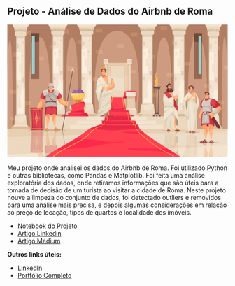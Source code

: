 ## Projeto - Análise de Dados do Airbnb de Roma

<p align="center">
  <img src="1912.i126.036.ancient rome.jpg" >
</p>

Meu projeto onde analisei os dados do Airbnb de Roma. Foi utilizado Python e outras bibliotecas, como Pandas e Matplotlib.
Foi feita uma análise exploratória dos dados, onde retiramos informações que são úteis para a tomada de decisão de um turista ao visitar a cidade de Roma.
Neste projeto houve a limpeza do conjunto de dados, foi detectado outliers e removidos para uma análise mais precisa, e depois algumas considerações em relação ao preço de locação, tipos de quartos e localidade dos imóveis.

* [Notebook do Projeto](https://github.com/Portoni/Analise_Dados_Airbnb/blob/main/airbnb_projeto.ipynb)
* [Artigo Linkedin](https://www.linkedin.com/pulse/an%25C3%25A1lise-dos-dados-do-airbnb-em-roma-com-pandas-daniel-toni/?published=t&trackingId=n1WALMAxqibmtIGWkMIK8w%3D%3D)
* [Artigo Medium](https://danieltoni.medium.com/an%C3%A1lise-dos-dados-do-airbnb-em-roma-com-pandas-e7ea18ed8819)



**Outros links úteis:**
* [LinkedIn](https://www.linkedin.com/in/daniel-toni/)
* [Portfólio Completo](https://github.com/Portoni/portfolio)
